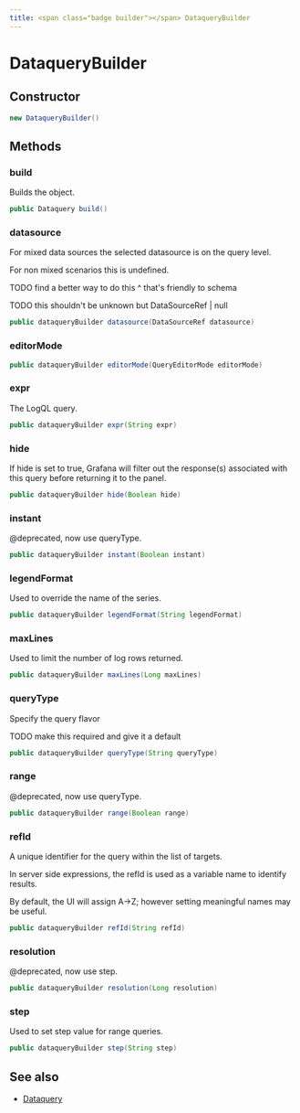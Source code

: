 ```yaml
---
title: <span class="badge builder"></span> DataqueryBuilder
---
```

# <span class="badge builder"></span> DataqueryBuilder

## Constructor

```java
new DataqueryBuilder()
```
## Methods

### <span class="badge object-method"></span> build

Builds the object.

```java
public Dataquery build()
```

### <span class="badge object-method"></span> datasource

For mixed data sources the selected datasource is on the query level.

For non mixed scenarios this is undefined.

TODO find a better way to do this ^ that's friendly to schema

TODO this shouldn't be unknown but DataSourceRef | null

```java
public dataqueryBuilder datasource(DataSourceRef datasource)
```

### <span class="badge object-method"></span> editorMode

```java
public dataqueryBuilder editorMode(QueryEditorMode editorMode)
```

### <span class="badge object-method"></span> expr

The LogQL query.

```java
public dataqueryBuilder expr(String expr)
```

### <span class="badge object-method"></span> hide

If hide is set to true, Grafana will filter out the response(s) associated with this query before returning it to the panel.

```java
public dataqueryBuilder hide(Boolean hide)
```

### <span class="badge object-method"></span> instant

@deprecated, now use queryType.

```java
public dataqueryBuilder instant(Boolean instant)
```

### <span class="badge object-method"></span> legendFormat

Used to override the name of the series.

```java
public dataqueryBuilder legendFormat(String legendFormat)
```

### <span class="badge object-method"></span> maxLines

Used to limit the number of log rows returned.

```java
public dataqueryBuilder maxLines(Long maxLines)
```

### <span class="badge object-method"></span> queryType

Specify the query flavor

TODO make this required and give it a default

```java
public dataqueryBuilder queryType(String queryType)
```

### <span class="badge object-method"></span> range

@deprecated, now use queryType.

```java
public dataqueryBuilder range(Boolean range)
```

### <span class="badge object-method"></span> refId

A unique identifier for the query within the list of targets.

In server side expressions, the refId is used as a variable name to identify results.

By default, the UI will assign A->Z; however setting meaningful names may be useful.

```java
public dataqueryBuilder refId(String refId)
```

### <span class="badge object-method"></span> resolution

@deprecated, now use step.

```java
public dataqueryBuilder resolution(Long resolution)
```

### <span class="badge object-method"></span> step

Used to set step value for range queries.

```java
public dataqueryBuilder step(String step)
```

## See also

 * <span class="badge object-type-class"></span> [Dataquery](./object-Dataquery.md)
